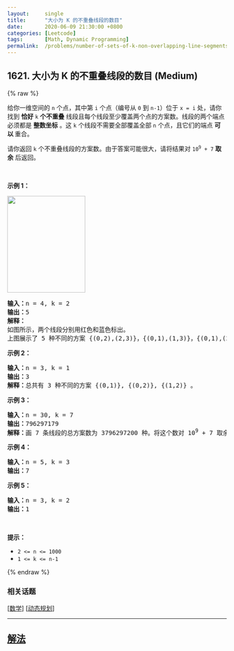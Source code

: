 ```yaml
---
layout:     single
title:      "大小为 K 的不重叠线段的数目"
date:       2020-06-09 21:30:00 +0800
categories: [Leetcode]
tags:       [Math, Dynamic Programming]
permalink:  /problems/number-of-sets-of-k-non-overlapping-line-segments/
---
```


## 1621. 大小为 K 的不重叠线段的数目 (Medium)

{% raw %}

<p>给你一维空间的 <code>n</code> 个点，其中第 <code>i</code> 个点（编号从 <code>0</code> 到 <code>n-1</code>）位于 <code>x = i</code> 处，请你找到 <strong>恰好</strong> <code>k</code> <strong>个不重叠</strong> 线段且每个线段至少覆盖两个点的方案数。线段的两个端点必须都是 <strong>整数坐标</strong> 。这 <code>k</code> 个线段不需要全部覆盖全部 <code>n</code> 个点，且它们的端点 <strong>可以 </strong>重合。</p>

<p>请你返回 <code>k</code> 个不重叠线段的方案数。由于答案可能很大，请将结果对 <code>10<sup>9</sup> + 7</code> <strong>取余</strong> 后返回。</p>

<p> </p>

<p><strong>示例 1：</strong></p>
<img alt="" src="https://assets.leetcode-cn.com/aliyun-lc-upload/uploads/2020/10/17/ex1.png" style="width: 179px; height: 222px;" />
<pre>
<b>输入：</b>n = 4, k = 2
<b>输出：</b>5
<strong>解释：
</strong>如图所示，两个线段分别用红色和蓝色标出。
上图展示了 5 种不同的方案 {(0,2),(2,3)}，{(0,1),(1,3)}，{(0,1),(2,3)}，{(1,2),(2,3)}，{(0,1),(1,2)} 。</pre>

<p><strong>示例 2：</strong></p>

<pre>
<b>输入：</b>n = 3, k = 1
<b>输出：</b>3
<strong>解释：</strong>总共有 3 种不同的方案 {(0,1)}, {(0,2)}, {(1,2)} 。
</pre>

<p><strong>示例 3：</strong></p>

<pre>
<b>输入：</b>n = 30, k = 7
<b>输出：</b>796297179
<strong>解释：</strong>画 7 条线段的总方案数为 3796297200 种。将这个数对 10<sup>9</sup> + 7 取余得到 796297179 。
</pre>

<p><strong>示例 4：</strong></p>

<pre>
<b>输入：</b>n = 5, k = 3
<b>输出：</b>7
</pre>

<p><strong>示例 5：</strong></p>

<pre>
<b>输入：</b>n = 3, k = 2
<b>输出：</b>1</pre>

<p> </p>

<p><strong>提示：</strong></p>

<ul>
	<li><code>2 <= n <= 1000</code></li>
	<li><code>1 <= k <= n-1</code></li>
</ul>

{% endraw %}

### 相关话题
  [[数学](https://github.com/awesee/leetcode/tree/master/tag/math/README.md)]
  [[动态规划](https://github.com/awesee/leetcode/tree/master/tag/dynamic-programming/README.md)]

---

## [解法](https://github.com/awesee/leetcode/tree/master/problems/number-of-sets-of-k-non-overlapping-line-segments)
